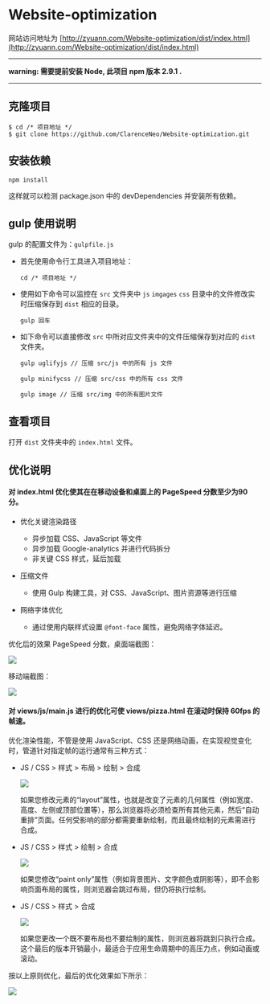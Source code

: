 # Website-optimization

网站访问地址为 [http://zyuann.com/Website-optimization/dist/index.html](http://zyuann.com/Website-optimization/dist/index.html)

---

**warning: 需要提前安装 Node, 此项目 npm 版本 2.9.1 .**

---

## 克隆项目

```
$ cd /* 项目地址 */
$ git clone https://github.com/ClarenceNeo/Website-optimization.git
```

## 安装依赖

```
npm install
```

这样就可以检测 package.json 中的 devDependencies 并安装所有依赖。

## gulp 使用说明

gulp 的配置文件为：`gulpfile.js`

- 首先使用命令行工具进入项目地址：

  `cd /* 项目地址 */`

- 使用如下命令可以监控在 `src` 文件夹中 `js` `imgages` `css` 目录中的文件修改实时压缩保存到 `dist` 相应的目录。

  `gulp 回车`

- 如下命令可以直接修改 `src` 中所对应文件夹中的文件压缩保存到对应的 `dist` 文件夹。

  `gulp uglifyjs // 压缩 src/js 中的所有 js 文件` 

  `gulp minifycss // 压缩 src/css 中的所有 css 文件`

  `gulp image // 压缩 src/img 中的所有图片文件`

## 查看项目

打开 `dist` 文件夹中的 `index.html` 文件。

## 优化说明

#### 对 index.html 优化使其在在移动设备和桌面上的 PageSpeed 分数至少为90分。

- 优化关键渲染路径
  - 异步加载 CSS、JavaScript 等文件
  - 异步加载 Google-analytics 并进行代码拆分
  - 非关键 CSS 样式，延后加载

- 压缩文件
  - 使用 Gulp 构建工具，对 CSS、JavaScript、图片资源等进行压缩 

- 网络字体优化
  - 通过使用内联样式设置 `@font-face` 属性，避免网络字体延迟。

优化后的效果 PageSpeed 分数，桌面端截图：

![](http://oeryvxt85.bkt.clouddn.com/2017-03-13-Screen%20Shot%202017-03-13%20at%203.53.01%20PM.png)

移动端截图：

![](http://oeryvxt85.bkt.clouddn.com/2017-03-13-Screen%20Shot%202017-03-13%20at%203.52.36%20PM.png)

#### 对 views/js/main.js 进行的优化可使 views/pizza.html 在滚动时保持 60fps 的帧速。

优化渲染性能，不管是使用 JavaScript、CSS 还是网络动画，在实现视觉变化时，管道针对指定帧的运行通常有三种方式：

- JS / CSS > 样式 > 布局 > 绘制 > 合成

  ![](http://oeryvxt85.bkt.clouddn.com/2017-03-13-frame-full.jpg) 
  
  如果您修改元素的“layout”属性，也就是改变了元素的几何属性（例如宽度、高度、左侧或顶部位置等），那么浏览器将必须检查所有其他元素，然后“自动重排”页面。任何受影响的部分都需要重新绘制，而且最终绘制的元素需进行合成。
  
- JS / CSS > 样式 > 绘制 > 合成

  ![](http://oeryvxt85.bkt.clouddn.com/2017-03-13-frame-no-layout.jpg)
  
  如果您修改“paint only”属性（例如背景图片、文字颜色或阴影等），即不会影响页面布局的属性，则浏览器会跳过布局，但仍将执行绘制。
- JS / CSS > 样式 > 合成

  ![](http://oeryvxt85.bkt.clouddn.com/2017-03-13-frame-no-layout-paint.jpg)

  如果您更改一个既不要布局也不要绘制的属性，则浏览器将跳到只执行合成。
  这个最后的版本开销最小，最适合于应用生命周期中的高压力点，例如动画或滚动。

按以上原则优化，最后的优化效果如下所示：

![](http://oeryvxt85.bkt.clouddn.com/2017-03-13-Screen%20Shot%202017-03-13%20at%204.22.49%20PM.png)



